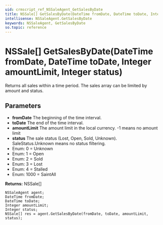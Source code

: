 ```yaml
---
uid: crmscript_ref_NSSaleAgent_GetSalesByDate
title: NSSale[] GetSalesByDate(DateTime fromDate, DateTime toDate, Integer amountLimit, Integer status)
intellisense: NSSaleAgent.GetSalesByDate
keywords: NSSaleAgent, GetSalesByDate
so.topic: reference
---
```


# NSSale[] GetSalesByDate(DateTime fromDate, DateTime toDate, Integer amountLimit, Integer status)

Returns all sales within a time period. The sales array can be limited by amount and status.

## Parameters

* **fromDate** The beginning of the time interval.
* **toDate** The end of the time interval.
* **amountLimit** The amount limit in the local currency.  -1 means no amount limit
* **status** The sale status (Lost, Open, Sold, Unknown). SaleStatus.Unknown means no status filtering.
* Enum: 0 = Unknown
* Enum: 1 = Open
* Enum: 2 = Sold
* Enum: 3 = Lost
* Enum: 4 = Stalled
* Enum: 1000 = SaintAll

**Returns:** NSSale[]

```crmscript
NSSaleAgent agent;
DateTime fromDate;
DateTime toDate;
Integer amountLimit;
Integer status;
NSSale[] res = agent.GetSalesByDate(fromDate, toDate, amountLimit, status);
```

